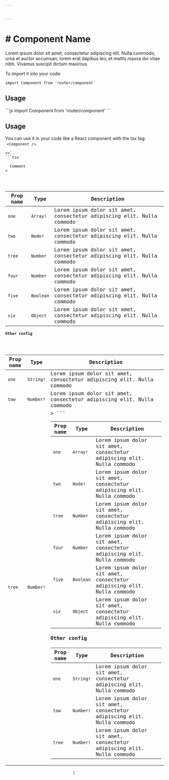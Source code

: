 ```yaml
---


---
```


<h1 id="component-name">
# Component Name</h1>
<p>
Lorem ipsum dolor sit amet, consectetur adipiscing elit. Nulla commodo, urna et auctor accumsan, lorem erat dapibus leo, et mattis massa dui vitae nibh. Vivamus suscipit dictum maximus</p>
<p>

To import it into your code:</p>
<pre class=" language-js"><code class="prism  language-js"><span class="token keyword">import</span> Component <span class="token keyword">from</span> <span class="token string">'router/component'</span>
</code></pre>
<h2 id="usage">Usage</h2>
<p> 
```js
import Component from 'router/component'
```

## Usage
You can use it in your code like a React component with the tsx tag: `<code>&lt;Component /&gt;</code>.</p>
<pre class=" language-tsx"><code class="prism  language-tsx">&lt;>`. 
```tsx
<Component&gt;> 
  Comment
&lt;</Component&gt;
</code></pre>

<table>
<thead>
<tr>
<th>Prop name</th>
<th>Type</th>
<th>Description</th>
</tr>
</thead>
<tbody>
<tr>
<td><code>one</code></td>
<td><code>Array!</code></td>
<td>Lorem ipsum dolor sit amet, consectetur adipiscing elit. Nulla commodo</td>
</tr>
<tr>
<td><code>two</code></td>
<td><code>Node!</code></td>
<td>Lorem ipsum dolor sit amet, consectetur adipiscing elit. Nulla commodo</td>
</tr>
<tr>
<td><code>tree</code></td>
<td><code>Number</code></td>
<td>Lorem ipsum dolor sit amet, consectetur adipiscing elit. Nulla commodo</td>
</tr>
<tr>
<td><code>four</code></td>
<td><code>Number</code></td>
<td>Lorem ipsum dolor sit amet, consectetur adipiscing elit. Nulla commodo</td>
</tr>
<tr>
<td><code>five</code></td>
<td><code>Boolean</code></td>
<td>Lorem ipsum dolor sit amet, consectetur adipiscing elit. Nulla commodo</td>
</tr>
<tr>
<td><code>six</code></td>
<td><code>Object</code></td>
<td>Lorem ipsum dolor sit amet, consectetur adipiscing elit. Nulla commodo</td>
</tr>
</tbody>
</table><h4 id="other-config">Other config</h4>

<table>
<thead>
<tr>
<th>Prop name</th>
<th>Type</th>
<th>Description</th>
</tr>
</thead>
<tbody>
<tr>
<td><code>one</code></td>
<td><code>String!</code></td>
<td>Lorem ipsum dolor sit amet, consectetur adipiscing elit. Nulla commodo</td>
</tr>
<tr>
<td><code>tow</code></td>
<td><code>Number!</code></td>
<td>Lorem ipsum dolor sit amet, consectetur adipiscing elit. Nulla commodo</td>
</tr>
<tr>
<td><code>tree</code></td>
<td><code>Number!</code></td>
<td>>
```

| Prop name          | Type       | Description                                                                 |
| ------------------ | ---------- | --------------------------------------------------------------------------- |
| `one`         | `Array!`   | Lorem ipsum dolor sit amet, consectetur adipiscing elit. Nulla commodo                                           |
| `two`          | `Node!`    | Lorem ipsum dolor sit amet, consectetur adipiscing elit. Nulla commodo             |
| `tree`         | `Number`   | Lorem ipsum dolor sit amet, consectetur adipiscing elit. Nulla commodo   |
| `four`           | `Number`   | Lorem ipsum dolor sit amet, consectetur adipiscing elit. Nulla commodo|
| `five`    | `Boolean`  | Lorem ipsum dolor sit amet, consectetur adipiscing elit. Nulla commodo                               |
| `six`             | `Object`   | Lorem ipsum dolor sit amet, consectetur adipiscing elit. Nulla commodo                               |

#### Other config

| Prop name          | Type       | Description                                                                 |
| ------------------ | ---------- | --------------------------------------------------------------------------- |
| `one`            | `String!`  | Lorem ipsum dolor sit amet, consectetur adipiscing elit. Nulla commodo
| `tow`         | `Number!`  | Lorem ipsum dolor sit amet, consectetur adipiscing elit. Nulla commodo
| `tree`           | `Number!`  | Lorem ipsum dolor sit amet, consectetur adipiscing elit. Nulla commodo</td>
</tr>
</tbody>
</table>                              |

<!--stackedit_data:
eyJoaXN0b3J5IjpbMTgzMzAwNjQxXX0=
-->